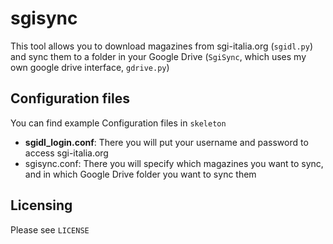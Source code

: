 # sgisync #

This tool allows you to download magazines from sgi-italia.org (`sgidl.py`) and 
sync them to a folder in your Google Drive (`SgiSync`, which uses my own google 
drive interface, `gdrive.py`)

## Configuration files ##
You can find example Configuration files in `skeleton`
* **sgidl_login.conf**: There you will put your username and password to access 
sgi-italia.org
* sgisync.conf: There you will specify which magazines you want to sync, and in 
which Google Drive folder you want to sync them

## Licensing ##
Please see `LICENSE`
